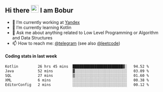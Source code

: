 ## Hi there <img src="https://media.giphy.com/media/hvRJCLFzcasrR4ia7z/giphy.gif" width="25px" height="25px"> I am Bobur

- 💼 I’m currently working at [Yandex](https://yandex.ru/)
- 🌱 I’m currently learning Kotlin
- 💬 Ask me about anything related to Low Level Programming or Algorithm and Data Structures
- 📫 How to reach me: [@telegram](https://t.me/octoant) (see also [@leetcode](https://leetcode.com/octoant/))    

#### Coding stats in last week

<!--START_SECTION:waka-->

```txt
Kotlin         26 hrs 45 mins  ███████████████████████▓░   94.52 %
Java           52 mins         ▓░░░░░░░░░░░░░░░░░░░░░░░░   03.09 %
SQL            27 mins         ▒░░░░░░░░░░░░░░░░░░░░░░░░   01.60 %
XML            6 mins          ░░░░░░░░░░░░░░░░░░░░░░░░░   00.38 %
EditorConfig   2 mins          ░░░░░░░░░░░░░░░░░░░░░░░░░   00.12 %
```

<!--END_SECTION:waka-->
